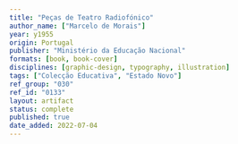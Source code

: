 ```yaml
---
title: "Peças de Teatro Radiofónico"
author_name: ["Marcelo de Morais"]
year: y1955
origin: Portugal
publisher: "Ministério da Educação Nacional"
formats: [book, book-cover]
disciplines: [graphic-design, typography, illustration]
tags: ["Colecção Educativa", "Estado Novo"]
ref_group: "030"
ref_id: "0133"
layout: artifact
status: complete
published: true
date_added: 2022-07-04
---
```

